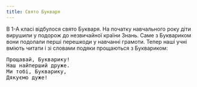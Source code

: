 ```yaml
---
title: Свято Букваря
---
```


В 1-А класі відбулося свято Букваря. На початку навчального року діти вирушили у подорож до незвичайної країни Знань. Саме з Буквариком вони подолали перші перешкоди у навчанні грамоти. Тепер наші учні вміють читати і зі словами подяки прощаються з Буквариком:

<pre>
Прощавай, Букварику!
Наш найперший друже.
Ми тобі, Букварику,
Дякуємо дуже!
</pre>

<slideshow id="72157649177144465"></slideshow>
